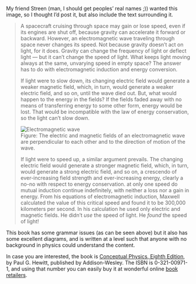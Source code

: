 My friend Streen (man, I should get peoples’ real names ;)) wanted this image, so I thought I’d post it, but also include the text surrounding it.

> A spacecraft cruising through space may gain or lose speed, even if its engines are shut off, because gravity can accelerate it forward or backward. However, an electromagnetic wave traveling through space never changes its speed. Not because gravity doesn’t act on light, for it does. Gravity can change the frequency of light or deflect light — but it can’t change the speed of light. What keeps light moving always at the same, unvarying speed in empty space? The answer has to do with electromagnetic induction and energy conversion.
> 
> If light were to slow down, its changing electric field would generate a weaker magnetic field, which, in turn, would generate a weaker electric field, and so on, until the wave died out. But, what would happen to the energy in the fields? If the fields faded away with no means of transferring energy to some other form, energy would be lost. That would be incompatible with the law of energy conservation, so the light can’t slow down.
> 
> ![Electromagnetic wave][1]  
> Figure: The electric and magnetic fields of an electromagnetic wave are perpendicular to each other and to the direction of motion of the wave.
> 
> If light were to speed up, a similar argument prevails. The changing electric field would generate a stronger magnetic field, which, in turn, would generate a strong electric field, and so on, a crescendo of ever-increasing field strength and ever-increasing energy, clearly a no-no with respect to energy conservation. at only one speed do mutual induction continue indefinitely, with neither a loss nor a gain in energy. From his equations of electromagnetic induction, Maxwell calculated the value of this critical speed and found it to be 300,000 kilometers per second. In his calculation he used only electric and magnetic fields. He didn’t *use* the speed of light. He *found* the speed of light! 

This book has some grammar issues (as can be seen above) but it also has some excellent diagrams, and is written at a level such that anyone with no background in physics could understand the content.

In case you are interested, the book is <u>Conceptual Physics, Eighth Edition</u>, by Paul G. Hewitt, published by Addison-Wesley. The ISBN is 0-321-00971-1, and using that number you can easily buy it at wonderful online [book][2] [retailers][3].

 [1]: http://www.randomthink.net/pictures/emwave.gif
 [2]: http://www.amazon.com
 [3]: http://www.bn.con